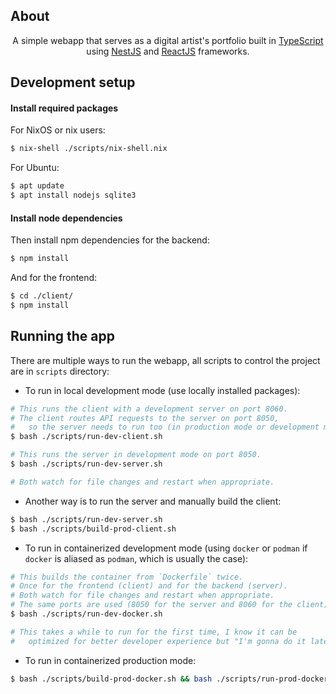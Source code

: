 ## About

<p align="center">A simple webapp that serves as a digital artist's portfolio built in <a href="https://www.typescriptlang.org/" target="_blank">TypeScript</a> using <a href="https://nestjs.com/" target="_blank">NestJS</a> and <a href="https://react.dev/" target="_blank">ReactJS</a> frameworks.</p>
<p align="center">
</p>

## Development setup

#### Install required packages

For NixOS or nix users:

```bash
$ nix-shell ./scripts/nix-shell.nix
```

For Ubuntu:

```bash
$ apt update
$ apt install nodejs sqlite3
```

#### Install node dependencies

Then install npm dependencies for the backend:

```bash
$ npm install
```

And for the frontend:

```bash
$ cd ./client/
$ npm install
```

## Running the app

There are multiple ways to run the webapp, all scripts to control the project are in `scripts` directory:

- To run in local development mode (use locally installed packages):

```bash
# This runs the client with a development server on port 8060.
# The client routes API requests to the server on port 8050,
#   so the server needs to run too (in production mode or development mode).
$ bash ./scripts/run-dev-client.sh

# This runs the server in development mode on port 8050.
$ bash ./scripts/run-dev-server.sh

# Both watch for file changes and restart when appropriate.
```

- Another way is to run the server and manually build the client:

```bash
$ bash ./scripts/run-dev-server.sh
$ bash ./scripts/build-prod-client.sh
```

- To run in containerized development mode (using `docker` or `podman` if `docker` is aliased as `podman`, which is usually the case):

```bash
# This builds the container from `Dockerfile` twice.
# Once for the frontend (client) and for the backend (server).
# Both watch for file changes and restart when appropriate.
# The same ports are used (8050 for the server and 8060 for the client).
$ bash ./scripts/run-dev-docker.sh

# This takes a while to run for the first time, I know it can be
#   optimized for better developer experience but "I'm gonna do it later"™.
```

- To run in containerized production mode:

```bash
$ bash ./scripts/build-prod-docker.sh && bash ./scripts/run-prod-docker.sh
```
